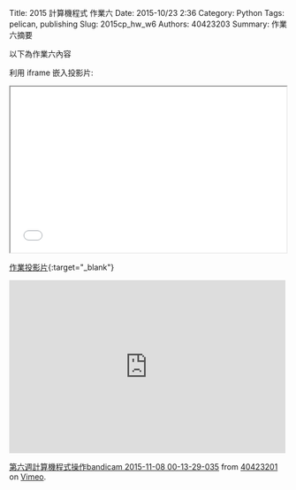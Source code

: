 Title: 2015 計算機程式 作業六
Date: 2015-10/23 2:36
Category: Python
Tags: pelican, publishing
Slug: 2015cp_hw_w6
Authors: 40423203
Summary: 作業六摘要

以下為作業六內容

利用 iframe 嵌入投影片:

<iframe src="40423203_cp_w6_p.html" width="500" height="300"></iframe>

[作業投影片](40423203_cp_w6_p.html){:target="_blank"}

<iframe src="https://player.vimeo.com/video/144983217" width="500" height="313" frameborder="0" webkitallowfullscreen mozallowfullscreen allowfullscreen></iframe> <p><a href="https://vimeo.com/144983217">第六週計算機程式操作bandicam 2015-11-08 00-13-29-035</a> from <a href="https://vimeo.com/user45597735">40423201</a> on <a href="https://vimeo.com">Vimeo</a>.</p>